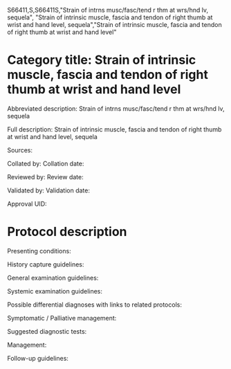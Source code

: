 S66411,S,S66411S,"Strain of intrns musc/fasc/tend r thm at wrs/hnd lv, sequela", "Strain of intrinsic muscle, fascia and tendon of right thumb at wrist and hand level, sequela","Strain of intrinsic muscle, fascia and tendon of right thumb at wrist and hand level"
# Category title: Strain of intrinsic muscle, fascia and tendon of right thumb at wrist and hand level

Abbreviated description: Strain of intrns musc/fasc/tend r thm at wrs/hnd lv, sequela

Full description: Strain of intrinsic muscle, fascia and tendon of right thumb at wrist and hand level, sequela

Sources:

Collated by:
Collation date:

Reviewed by:
Review date:

Validated by:
Validation date:

Approval UID:

# Protocol description

Presenting conditions:

History capture guidelines:

General examination guidelines:

Systemic examination guidelines:

Possible differential diagnoses with links to related protocols:

Symptomatic / Palliative management:

Suggested diagnostic tests:

Management:

Follow-up guidelines:
